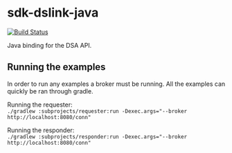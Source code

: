 # sdk-dslink-java

[![Build Status](https://travis-ci.org/IOT-DSA/sdk-dslink-java.svg?branch=master)](https://travis-ci.org/IOT-DSA/sdk-dslink-java)

Java binding for the DSA API.

## Running the examples

In order to run any examples a broker must be running. All the examples can quickly be ran through gradle.

Running the requester: <br />
`./gradlew :subprojects/requester:run -Dexec.args="--broker http://localhost:8080/conn"`

Running the responder: <br />
`./gradlew :subprojects/responder:run -Dexec.args="--broker http://localhost:8080/conn"`
